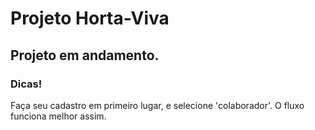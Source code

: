 # Projeto Horta-Viva

## Projeto em andamento. 

### Dicas!
Faça seu cadastro em primeiro lugar, e selecione 'colaborador'. O fluxo funciona melhor assim.
